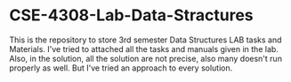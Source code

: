 # CSE-4308-Lab-Data-Stractures

This is the repository to store 3rd semester Data Structures LAB tasks and Materials. I've tried to attached all the tasks and manuals given in the lab. Also, in the solution, all the solution are not precise, also many doesn't run properly as well. But I've tried an approach to every solution.
